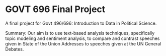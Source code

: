 # GOVT 696 Final Project 

A final project for Govt 496/696: Introduction to Data in Political Science.

Summary: Our aim is to use text-based analysis techniques, specifically topic modeling and sentiment analysis, to compare and contrast speeches given in State of the Union Addresses to speeches given at the UN General Debates.
